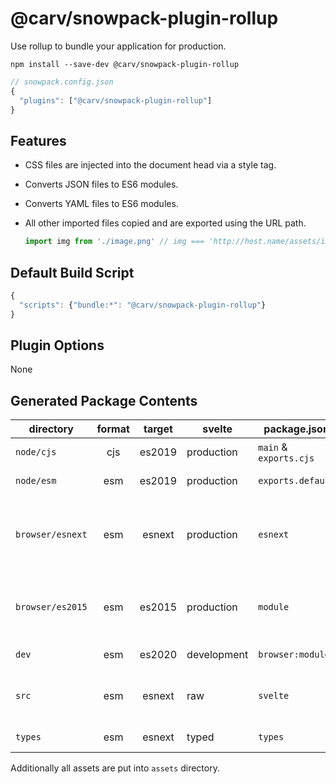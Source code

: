 # @carv/snowpack-plugin-rollup

Use rollup to bundle your application for production.

```
npm install --save-dev @carv/snowpack-plugin-rollup
```

```js
// snowpack.config.json
{
  "plugins": ["@carv/snowpack-plugin-rollup"]
}
```

## Features

- CSS files are injected into the document head via a style tag.
- Converts JSON files to ES6 modules.
- Converts YAML files to ES6 modules.
- All other imported files copied and are exported using the URL path.

  ```js
  import img from './image.png' // img === 'http://host.name/assets/image-hash.png'
  ```

## Default Build Script

```js
{
  "scripts": {"bundle:*": "@carv/snowpack-plugin-rollup"}
}
```

## Plugin Options

None

## Generated Package Contents

| directory        | format | target | svelte      | package.json           | comment                                            |
| ---------------- | :----: | :----: | ----------- | ---------------------- | -------------------------------------------------- |
| `node/cjs`       |  cjs   | es2019 | production  | `main` & `exports.cjs` | standard Node.JS                                   |
| `node/esm`       |  esm   | es2019 | production  | `exports.default`      | modern Node.JS                                     |
| `browser/esnext` |  esm   | esnext | production  | `esnext`               | used by carv cdn and specially configured bundlers |
| `browser/es2015` |  esm   | es2015 | production  | `module`               | used by bundlers like rollup and cdn networks      |
| `dev`            |  esm   | es2020 | development | `browser:module`       | used by snowpack                                   |
| `src`            |  esm   | esnext | raw         | `svelte`               | used by svelte rollup plugin                       |
| `types`          |  esm   | esnext | typed       | `types`                | typescript definitions                             |

Additionally all assets are put into `assets` directory.
